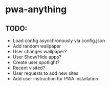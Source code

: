 # pwa-anything

## TODO:

* Load config asynchronously via config.json
* Add random wallpaper
* User changes wallpaper?
* User Show/Hide apps?
* Create user spotlight?
* Recent visited?
* User requests to add new sites
* Add user instruction for PWA installation

